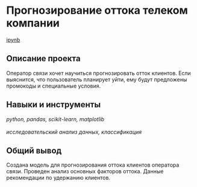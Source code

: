 # Прогнозирование оттока телеком компании

[ipynb](p19_portfolio.ipynb)

## Описание проекта

Оператор связи хочет научиться прогнозировать отток клиентов. Если выяснится, что пользователь планирует уйти, ему будут предложены промокоды и специальные условия.

## Навыки и инструменты
*python, pandas, scikit-learn, matplotlib* <br><br> *исследовательский анализ данных, классификация*

## Общий вывод

Создана модель для прогнозирования оттока клиентов оператора связи. Проведен анализ основных факторов оттока. Данные рекомендации по удержанию клиентов.



